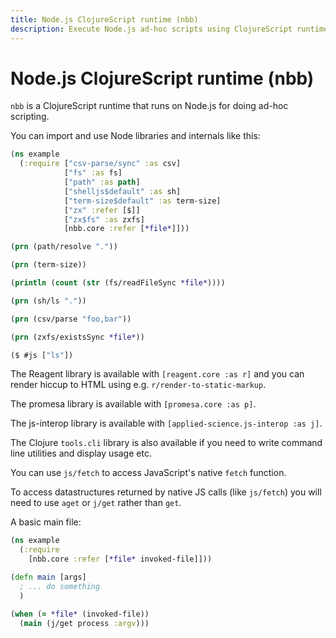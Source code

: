 ```yaml
---
title: Node.js ClojureScript runtime (nbb)
description: Execute Node.js ad-hoc scripts using ClojureScript runtime with nbb for seamless integration.
---
```


# Node.js ClojureScript runtime (nbb)

`nbb` is a ClojureScript runtime that runs on Node.js for doing ad-hoc scripting.

You can import and use Node libraries and internals like this:

```clojure
(ns example
  (:require ["csv-parse/sync" :as csv]
            ["fs" :as fs]
            ["path" :as path]
            ["shelljs$default" :as sh]
            ["term-size$default" :as term-size]
            ["zx" :refer [$]]
            ["zx$fs" :as zxfs]
            [nbb.core :refer [*file*]]))

(prn (path/resolve "."))

(prn (term-size))

(println (count (str (fs/readFileSync *file*))))

(prn (sh/ls "."))

(prn (csv/parse "foo,bar"))

(prn (zxfs/existsSync *file*))

($ #js ["ls"])
```

The Reagent library is available with `[reagent.core :as r]` and you can render hiccup to HTML using e.g. `r/render-to-static-markup`.

The promesa library is available with `[promesa.core :as p]`.

The js-interop library is available with `[applied-science.js-interop :as j]`.

The Clojure `tools.cli` library is also available if you need to write command line utilities and display usage etc.

You can use `js/fetch` to access JavaScript's native `fetch` function.

To access datastructures returned by native JS calls (like `js/fetch`) you will need to use `aget` or `j/get` rather than `get`.

A basic main file:

```clojure
(ns example
  (:require
    [nbb.core :refer [*file* invoked-file]]))

(defn main [args]
  ; ... do something
  )

(when (= *file* (invoked-file))
  (main (j/get process :argv)))
```
